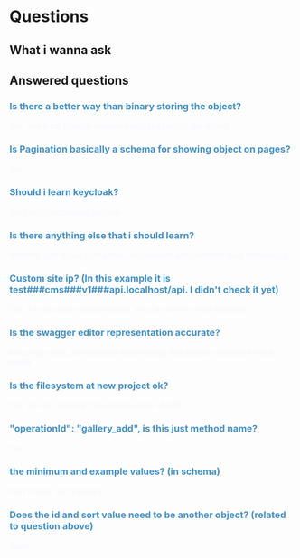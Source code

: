 <style>
question { color: #4491c7 }
answer { color: #f8f8ff }

</style>

# Questions

## What i wanna ask

## Answered questions

### <question> Is there a better way than binary storing the object?

<answer>Yes, use local storage and store only the path to the object</answer>

### <question> Is Pagination basically a schema for showing object on pages?

<answer>Yes</answer>

### <question> Should i learn keycloak?

<answer>No it is not necessary for now</answer>

### <question> Is there anything else that i should learn?

<answer>Not now, just focus on the stuff You learned and reinforce Your knowledge</answer>

### <question> Custom site ip? (In this example it is **test###cms###v1###api.localhost/api**. I didn't check it yet)

<answer>Yes, it is a custom domain name, You can set it in Your hosts file</answer>

### <question> Is the swagger editor representation accurate?

<answer>It's pretty good, but there are some things that can be rewritten to look better</answer>

### <question> Is the filesystem at new project ok?

<answer>Yes, it is ok (I stole it from resolve after all XD)</answer>

### <question> "operationId": "gallery_add", is this just method name?

<answer>Yes</answer>

### <question> the minimum and example values? (in schema)

<answer>Don't know, don't need it</answer>

### <question>Does the id and sort value need to be another object? (related to question above)

<answer>Nope</answer>
